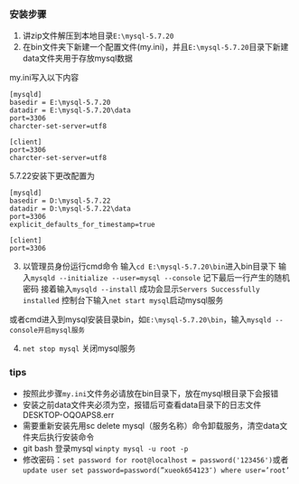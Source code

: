 ### 安装步骤
1. 讲zip文件解压到本地目录`E:\mysql-5.7.20`
2. 在bin文件夹下新建一个配置文件(my.ini)，并且`E:\mysql-5.7.20`目录下新建data文件夹用于存放mysql数据

my.ini写入以下内容

```
[mysqld]
basedir = E:\mysql-5.7.20
datadir = E:\mysql-5.7.20\data
port=3306
charcter-set-server=utf8

[client]
port=3306
charcter-set-server=utf8
```

5.7.22安装下更改配置为

```
[mysqld]
basedir = D:\mysql-5.7.22
datadir = D:\mysql-5.7.22\data
port=3306
explicit_defaults_for_timestamp=true

[client]
port=3306
```

3. 以管理员身份运行cmd命令
输入`cd E:\mysql-5.7.20\bin`进入bin目录下
输入`mysqld --initialize --user=mysql --console`
记下最后一行产生的随机密码
接着输入`mysqld --install`
成功会显示`Servers Successfully installed`
控制台下输入`net start mysql`启动mysql服务

或者cmd进入到mysql安装目录bin，如`E:\mysql-5.7.20\bin`，输入`mysqld --console开启mysql服务`

4. `net stop mysql` 关闭mysql服务

### tips
- 按照此步骤`my.ini`文件务必请放在bin目录下，放在mysql根目录下会报错
- 安装之前data文件夹必须为空，报错后可查看data目录下的日志文件DESKTOP-OQOAPS8.err
- 需要重新安装先用sc delete mysql（服务名称）命令卸载服务，清空data文件夹后执行安装命令
- git bash 登录mysql
`winpty mysql -u root -p`
- 修改密码：`set password for root@localhost = password('123456')`或者
`update user set password=password(”xueok654123″) where user=’root’`